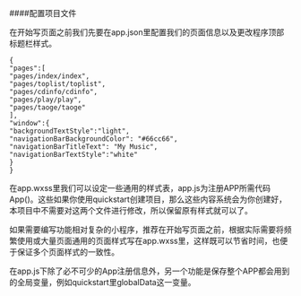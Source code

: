 ####配置项目文件


在开始写页面之前我们先要在app.json里配置我们的页面信息以及更改程序顶部标题栏样式。


```
{
"pages":[
"pages/index/index",
"pages/toplist/toplist",
"pages/cdinfo/cdinfo",
"pages/play/play",
"pages/taoge/taoge"
],
"window":{
"backgroundTextStyle":"light",
"navigationBarBackgroundColor": "#66cc66",
"navigationBarTitleText": "My Music",
"navigationBarTextStyle":"white"
}
}
```


在app.wxss里我们可以设定一些通用的样式表，app.js为注册APP所需代码App()。这些如果你使用quickstart创建项目，那么这些内容系统会为你创建好，本项目中不需要对这两个文件进行修改，所以保留原有样式就可以了。

如果需要编写功能相对复杂的小程序，推荐在开始写页面之前，根据实际需要将频繁使用或大量页面通用的页面样式写在app.wxss里，这样既可以节省时间，也便于保证多个页面样式的一致性。

在app.js下除了必不可少的App注册信息外，另一个功能是保存整个APP都会用到的全局变量，例如quickstart里globalData这一变量。
